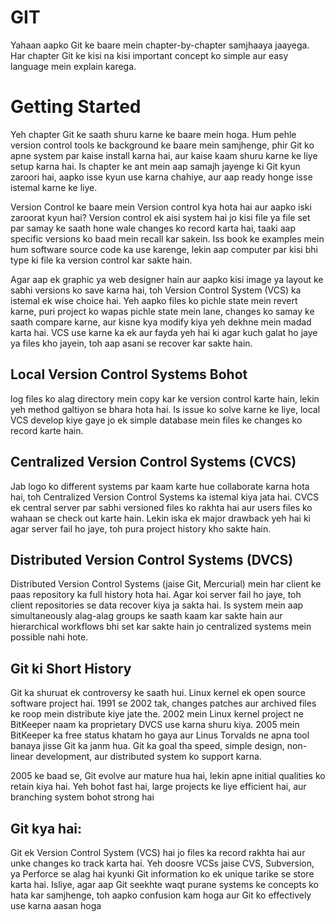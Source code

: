 # GIT
Yahaan aapko Git ke baare mein chapter-by-chapter samjhaaya jaayega. Har chapter Git ke kisi na kisi important concept ko simple aur easy language mein explain karega.
# Getting Started 
Yeh chapter Git ke saath shuru karne ke baare mein hoga. Hum pehle version control tools ke background ke baare mein samjhenge, phir Git ko apne system par kaise install karna hai, aur kaise kaam shuru karne ke liye setup karna hai. Is chapter ke ant mein aap samajh jayenge ki Git kyun zaroori hai, aapko isse kyun use karna chahiye, aur aap ready honge isse istemal karne ke liye.

Version Control ke baare mein Version control kya hota hai aur aapko iski zaroorat kyun hai? Version control ek aisi system hai jo kisi file ya file set par samay ke saath hone wale changes ko record karta hai, taaki aap specific versions ko baad mein recall kar sakein. Iss book ke examples mein hum software source code ka use karenge, lekin aap computer par kisi bhi type ki file ka version control kar sakte hain.

Agar aap ek graphic ya web designer hain aur aapko kisi image ya layout ke sabhi versions ko save karna hai, toh Version Control System (VCS) ka istemal ek wise choice hai. Yeh aapko files ko pichle state mein revert karne, puri project ko wapas pichle state mein lane, changes ko samay ke saath compare karne, aur kisne kya modify kiya yeh dekhne mein madad karta hai. VCS use karne ka ek aur fayda yeh hai ki agar kuch galat ho jaye ya files kho jayein, toh aap asani se recover kar sakte hain.

## Local Version Control Systems Bohot 
log files ko alag directory mein copy kar ke version control karte hain, lekin yeh method galtiyon se bhara hota hai. Is issue ko solve karne ke liye, local VCS develop kiye gaye jo ek simple database mein files ke changes ko record karte hain.

## Centralized Version Control Systems (CVCS)
Jab logo ko different systems par kaam karte hue collaborate karna hota hai, toh Centralized Version Control Systems ka istemal kiya jata hai. CVCS ek central server par sabhi versioned files ko rakhta hai aur users files ko wahaan se check out karte hain. Lekin iska ek major drawback yeh hai ki agar server fail ho jaye, toh pura project history kho sakte hain.

## Distributed Version Control Systems (DVCS)
Distributed Version Control Systems (jaise Git, Mercurial) mein har client ke paas repository ka full history hota hai. Agar koi server fail ho jaye, toh client repositories se data recover kiya ja sakta hai. Is system mein aap simultaneously alag-alag groups ke saath kaam kar sakte hain aur hierarchical workflows bhi set kar sakte hain jo centralized systems mein possible nahi hote.

## Git ki Short History
Git ka shuruat ek controversy ke saath hui. Linux kernel ek open source software project hai. 1991 se 2002 tak, changes patches aur archived files ke roop mein distribute kiye jate the. 2002 mein Linux kernel project ne BitKeeper naam ka proprietary DVCS use karna shuru kiya. 2005 mein BitKeeper ka free status khatam ho gaya aur Linus Torvalds ne apna tool banaya jisse Git ka janm hua. Git ka goal tha speed, simple design, non-linear development, aur distributed system ko support karna.

2005 ke baad se, Git evolve aur mature hua hai, lekin apne initial qualities ko retain kiya hai. Yeh bohot fast hai, large projects ke liye efficient hai, aur branching system bohot strong hai
## Git kya hai:
Git ek Version Control System (VCS) hai jo files ka record rakhta hai aur unke changes ko track karta hai. Yeh doosre VCSs jaise CVS, Subversion, ya Perforce se alag hai kyunki Git information ko ek unique tarike se store karta hai. Isliye, agar aap Git seekhte waqt purane systems ke concepts ko hata kar samjhenge, toh aapko confusion kam hoga aur Git ko effectively use karna aasan hoga
